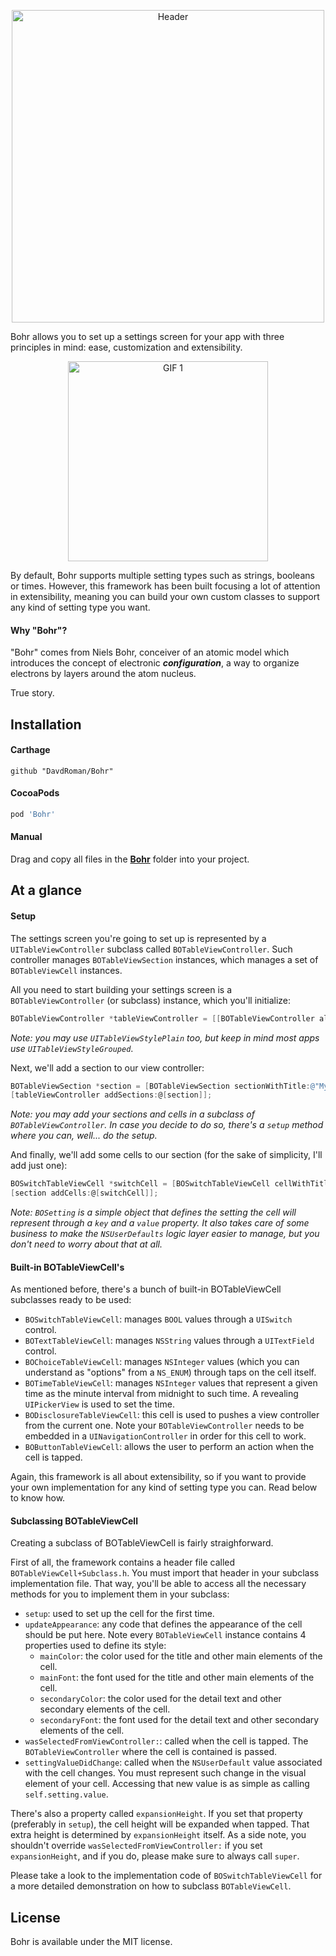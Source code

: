 <p align="center">
	<img src="Assets/header.png" alt="Header" width="500px" />
</p>

Bohr allows you to set up a settings screen for your app with three principles in mind: ease, customization and extensibility.

<p align="center">
	<img src="Assets/1.gif" alt="GIF 1" width="320px" />
</p>

By default, Bohr supports multiple setting types such as strings, booleans or times. However, this framework has been built focusing a lot of attention in extensibility, meaning you can build your own custom classes to support any kind of setting type you want.

#### Why "Bohr"?

"Bohr" comes from Niels Bohr, conceiver of an atomic model which introduces the concept of electronic ___configuration___, a way to organize electrons by layers around the atom nucleus.

True story.

## Installation

#### Carthage

```
github "DavdRoman/Bohr"
```

#### CocoaPods

```ruby
pod 'Bohr'
```

#### Manual

Drag and copy all files in the [__Bohr__](Bohr) folder into your project.

## At a glance

#### Setup

The settings screen you're going to set up is represented by a `UITableViewController` subclass called `BOTableViewController`. Such controller manages `BOTableViewSection` instances, which manages a set of `BOTableViewCell` instances.

All you need to start building your settings screen is a `BOTableViewController` (or subclass) instance, which you'll initialize:

```objective-c
BOTableViewController *tableViewController = [[BOTableViewController alloc] initWithStyle:UITableViewStyleGrouped];
```

_Note: you may use `UITableViewStylePlain` too, but keep in mind most apps use `UITableViewStyleGrouped`_.

Next, we'll add a section to our view controller:

```objective-c
BOTableViewSection *section = [BOTableViewSection sectionWithTitle:@"My section"];
[tableViewController addSections:@[section]];
```

_Note: you may add your sections and cells in a subclass of `BOTableViewController`. In case you decide to do so, there's a `setup` method where you can, well... do the setup._

And finally, we'll add some cells to our section (for the sake of simplicity, I'll add just one):

```objective-c
BOSwitchTableViewCell *switchCell = [BOSwitchTableViewCell cellWithTitle:@"Switch option" setting:[BOSetting settingWithDefaultValue:@YES forKey:@"key_for_bool_option"]];
[section addCells:@[switchCell]];
```

_Note: `BOSetting` is a simple object that defines the setting the cell will represent through a `key` and a `value` property. It also takes care of some business to make the `NSUserDefaults` logic layer easier to manage, but you don't need to worry about that at all._

#### Built-in BOTableViewCell's

As mentioned before, there's a bunch of built-in BOTableViewCell subclasses ready to be used:

- `BOSwitchTableViewCell`: manages `BOOL` values through a `UISwitch` control.
- `BOTextTableViewCell`: manages `NSString` values through a `UITextField` control.
- `BOChoiceTableViewCell`: manages `NSInteger` values (which you can understand as "options" from a `NS_ENUM`) through taps on the cell itself.
- `BOTimeTableViewCell`: manages `NSInteger` values that represent a given time as the minute interval from midnight to such time. A revealing `UIPickerView` is used to set the time.
- `BODisclosureTableViewCell`: this cell is used to pushes a view controller from the current one. Note your `BOTableViewController` needs to be embedded in a `UINavigationController` in order for this cell to work.
- `BOButtonTableViewCell`: allows the user to perform an action when the cell is tapped.

Again, this framework is all about extensibility, so if you want to provide your own implementation for any kind of setting type you can. Read below to know how.

#### Subclassing BOTableViewCell

Creating a subclass of BOTableViewCell is fairly straighforward.

First of all, the framework contains a header file called `BOTableViewCell+Subclass.h`. You must import that header in your subclass implementation file. That way, you'll be able to access all the necessary methods for you to implement them in your subclass:

- `setup`: used to set up the cell for the first time.
- `updateAppearance`: any code that defines the appearance of the cell should be put here. Note every `BOTableViewCell` instance contains 4 properties used to define its style:
	- `mainColor`: the color used for the title and other main elements of the cell.
	- `mainFont`: the font used for the title and other main elements of the cell.
	- `secondaryColor`: the color used for the detail text and other secondary elements of the cell.
	- `secondaryFont`: the font used for the detail text and other secondary elements of the cell.
- `wasSelectedFromViewController:`: called when the cell is tapped. The `BOTableViewController` where the cell is contained is passed.
- `settingValueDidChange`: called when the `NSUserDefault` value associated with the cell changes. You must represent such change in the visual element of your cell. Accessing that new value is as simple as calling `self.setting.value`.

There's also a property called `expansionHeight`. If you set that property (preferably in `setup`), the cell height will be expanded when tapped. That extra height is determined by `expansionHeight` itself. As a side note, you shouldn't override `wasSelectedFromViewController:` if you set `expansionHeight`, and if you do, please make sure to always call `super`.

Please take a look to the implementation code of `BOSwitchTableViewCell` for a more detailed demonstration on how to subclass `BOTableViewCell`.

## License

Bohr is available under the MIT license.
